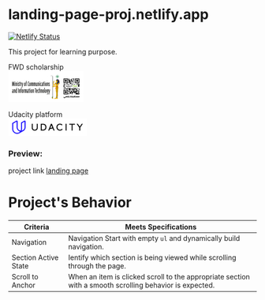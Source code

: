 # landing-page-proj.netlify.app

[![Netlify Status](https://api.netlify.com/api/v1/badges/98f3662e-c1a1-4ef3-8762-1208cf093bb2/deploy-status)](https://app.netlify.com/sites/landing-page-proj/deploys)

This project for learning purpose.

FWD scholarship<br/>
[![FWD logo](/assets/fwd-egypt.jpg "fwd logo")](https://egfwd.com/)

Udacity platform<br/>
[![Udacity logo](/assets/udacity.jpg "udacity logo")](https://www.udacity.com/)

### Preview:
project link [landing page](https://landing-page-proj.netlify.app/)

# Project's Behavior

| Criteria             | Meets Specifications                                                                                    |
| -------------------- | ------------------------------------------------------------------------------------------------------- |
| Navigation           | Navigation Start with empty `ul` and dynamically build navigation.                                      |
| Section Active State | Ientify which section is being viewed while scrolling through the page.                                 |
| Scroll to Anchor     | When an item is clicked scroll to the appropriate section with a smooth scrolling behavior is expected. |

